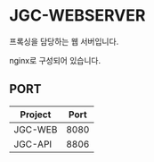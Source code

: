 # JGC-WEBSERVER

프록싱을 담당하는 웹 서버입니다.

nginx로 구성되어 있습니다.

## PORT

| Project | Port |
|---------|------|
| JGC-WEB | 8080 |
| JGC-API | 8806 |

